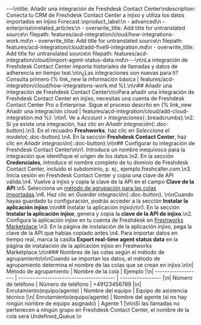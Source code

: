 ---\ntitle: Añadir una integración de Freshdesk Contact Center\ndescription: Conecta tu CRM de Freshdesk Contact Center a injixo y utiliza los datos importados en injixo Forecast.\nproduct_label:\n  - advanced\n  - enterprise\nrelated_articles:\n  - overwrite_title: Add title for untranslated source\n    filepath: features/acd-integration/cloud/how-integrations-work.md\n  - overwrite_title: Add title for untranslated source\n    filepath: features/acd-integration/cloud/add-five9-integration.md\n  - overwrite_title: Add title for untranslated source\n    filepath: features/acd-integration/cloud/import-agent-status-data.md\n---\n\nLa integración de Freshdesk Contact Center importa historiales de llamadas y datos de adherencia en tiempo teal.\n\n¿Las integraciones son nuevas para ti? Consulta primero {% link_new la información básica | features/acd-integration/cloud/how-integrations-work.md %}.\n\n## Añadir una integración de Freshdesk Contact Center\n\nPara añadir una integración de Freshdesk Contact Center en injixo, necesitas una cuenta de Freshdesk Contact Center Pro o Enterprise. Sigue el proceso descrito en {% link_new Añadir una integración cloud | features/acd-integration/cloud/add-cloud-integration.md %}: \n\n1. Ve a _Account > Integraciones_{:.breadcrumbs}.\n2. Si ya existe una integración, haz clic en _Añadir integración_{:.doc-button}.\n3. En el recuadro **Freshworks**, haz clic en _Selecciona el modelo_{:.doc-button}.\n4. En la sección **Freshdesk Contact Center**, haz clic en _Añadir integración_{:.doc-button}.\n\n## Configurar tu integración de Freshdesk Contact Center\n\n1. Introduce un nombre inequívoco para la integración que identifique el origen de los datos.\n2. En la sección **Credenciales**, introduce el nombre completo de tu dominio de Freshdesk Contact Center, incluido el subdominio, p.&nbsp;ej., ejemplo.freshcaller.com.\n3. Inicia sesión en Freshdesk Contact Center y copia una clave de API válida.\n4. Vuelve a injixo y copia la clave de la API en el campo **Clave de la API**.\n5. Selecciona un [método de agrupación para las colas importadas](#nombres-de-las-colas-según-el-método-de-agrupamiento).\n6. Haz clic en _Guardar integración_{:.doc-button}. \n\nCuando hayas guardado tu configuración, podrás acceder a la sección **Instalar la aplicación injixo**.\n\n## Instalar la aplicación injixo\n\n1. En la sección **Instalar la aplicación injixo**, genera y copia la **clave de la API de injixo**.\n2. Configura la aplicación injixo en tu cuenta de Freshdesk en [Freshworks Marketplace](https://www.freshworks.com/apps/freshcaller/injixo_1/).\n3. En la página de instalación de la aplicación injixo, pega la clave de la API que habías copiado antes.\n4. Para importar datos en tiempo real, marca la casilla **Export real-time agent status data** en la página de instalación de la aplicación injixo en Freshworks Marketplace.\n\n### Nombres de las colas según el método de agrupamiento\n\nCuando se importan los datos, el método de agrupamiento determina el nombre de las colas que se crean en injixo.\n\n| Método de agrupamiento   | Nombre de la cola                               | Ejemplo           |\n| ------------------- | ---------------------------------------- | ----------------- |\n| Número de teléfono        | Número de teléfono                             | +49123456789      |\n| Enrutamiento(equipo/agente) | Nombre del equipo                                | Equipo de asistencia técnico |\n| Enrutamiento(equipo/agente) | Nombre del agente (si no hay ningún nombre de equipo asignado) | Agente 1           |\n\nSi las llamadas no pertenecen a ningún grupo en Freshdesk Contact Center, el nombre de la cola será Undefined_Queue.\n